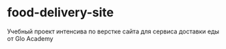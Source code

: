 # food-delivery-site
Учебный проект интенсива по верстке сайта для сервиса доставки еды от Glo Academy
